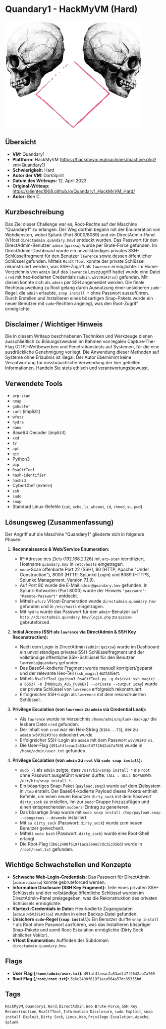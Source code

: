 # Quandary1 - HackMyVM (Hard)

![Quandary1.png](Quandary1.png)

## Übersicht

*   **VM:** Quandary1
*   **Plattform:** HackMyVM (https://hackmyvm.eu/machines/machine.php?vm=Quandary1)
*   **Schwierigkeit:** Hard
*   **Autor der VM:** DarkSpirit
*   **Datum des Writeups:** 12. April 2023
*   **Original-Writeup:** https://alientec1908.github.io/Quandary1_HackMyVM_Hard/
*   **Autor:** Ben C.

## Kurzbeschreibung

Das Ziel dieser Challenge war es, Root-Rechte auf der Maschine "Quandary1" zu erlangen. Der Weg dorthin begann mit der Enumeration von Webdiensten, wobei Splunk (Port 8000/8089) und ein DirectAdmin-Panel (VHost `directadmin.quandary.hmv`) entdeckt wurden. Das Passwort für den DirectAdmin-Benutzer `admin` (`qazxsw`) wurde per Brute-Force gefunden. Im DirectAdmin-Dashboard wurde ein unvollständiges privates SSH-Schlüsselfragment für den Benutzer `lawrence` sowie dessen öffentlicher Schlüssel gefunden. Mittels `RsaCtfTool` konnte der private Schlüssel rekonstruiert werden, was SSH-Zugriff als `lawrence` ermöglichte. Im Home-Verzeichnis von `admin` (auf das `lawrence` Lesezugriff hatte) wurde eine Datei `cred` mit hex-kodierten Credentials (`admin:w5VJ9i#3!os`) gefunden. Mit diesen konnte sich als `admin` per SSH angemeldet werden. Die finale Rechteausweitung zu Root gelang durch Ausnutzung einer unsicheren `sudo`-Regel, die `admin` erlaubte, `snap install *` ohne Passwort auszuführen. Durch Erstellen und Installieren eines bösartigen Snap-Pakets wurde ein neuer Benutzer mit `sudo`-Rechten angelegt, was den Root-Zugriff ermöglichte.

## Disclaimer / Wichtiger Hinweis

Die in diesem Writeup beschriebenen Techniken und Werkzeuge dienen ausschließlich zu Bildungszwecken im Rahmen von legalen Capture-The-Flag (CTF)-Wettbewerben und Penetrationstests auf Systemen, für die eine ausdrückliche Genehmigung vorliegt. Die Anwendung dieser Methoden auf Systeme ohne Erlaubnis ist illegal. Der Autor übernimmt keine Verantwortung für missbräuchliche Verwendung der hier geteilten Informationen. Handeln Sie stets ethisch und verantwortungsbewusst.

## Verwendete Tools

*   `arp-scan`
*   `nmap`
*   `gobuster`
*   `curl` (implizit)
*   `wfuzz`
*   `hydra`
*   `nano`
*   Base64 Decoder (implizit)
*   `xxd`
*   `tr`
*   `apt`
*   `git`
*   Python3
*   `pip`
*   `RsaCtfTool`
*   `hash-identifier`
*   `hashid`
*   CyberChef (extern)
*   `ssh`
*   `sudo`
*   `snap`
*   Standard Linux-Befehle (`cat`, `echo`, `ls`, `whoami`, `id`, `chmod`, `su`, `pwd`)

## Lösungsweg (Zusammenfassung)

Der Angriff auf die Maschine "Quandary1" gliederte sich in folgende Phasen:

1.  **Reconnaissance & Web/Service Enumeration:**
    *   IP-Adresse des Ziels (192.168.2.126) mit `arp-scan` identifiziert. Hostname `quandary.hmv` in `/etc/hosts` eingetragen.
    *   `nmap`-Scan offenbarte Port 22 (SSH), 80 (HTTP, Apache "Under Construction"), 8000 (HTTP, Splunkd Login) und 8089 (HTTPS, Splunkd Management, Version 7.1.9).
    *   Auf Port 80 wurde die E-Mail `admin@quandary.hmv` gefunden. In Splunk-Antworten (Port 8000) wurde der Hinweis `"password": "Remote-Passwort"` entdeckt.
    *   Mittels `wfuzz` VHost-Enumeration wurde `directadmin.quandary.hmv` gefunden und in `/etc/hosts` eingetragen.
    *   Mit `hydra` wurde das Passwort für den `admin`-Benutzer auf `http://directadmin.quandary.hmv/login.php` zu `qazxsw` gebruteforced.

2.  **Initial Access (SSH als `lawrence` via DirectAdmin & SSH Key Reconstruction):**
    *   Nach dem Login in DirectAdmin (`admin:qazxsw`) wurde im Dashboard ein unvollständiges privates SSH-Schlüsselfragment und der vollständige öffentliche SSH-Schlüssel für den Benutzer `lawrence@quandary` gefunden.
    *   Das Base64-kodierte Fragment wurde manuell korrigiert/geparst und der relevante Hex-Teil (`ssh_magic`) extrahiert.
    *   Mittels `RsaCtfTool` (`python3 RsaCtfTool.py -q 0x$(cat ssh_magic) -e 65537 -n [MODULUS_AUS_PUBKEY] --private --output idmy`) wurde der private Schlüssel von `lawrence` erfolgreich rekonstruiert.
    *   Erfolgreicher SSH-Login als `lawrence` mit dem rekonstruierten Schlüssel.

3.  **Privilege Escalation (von `lawrence` zu `admin` via Credential Leak):**
    *   Als `lawrence` wurde im Verzeichnis `/home/admin/splunk-backup/` die lesbare Datei `cred` gefunden.
    *   Der Inhalt von `cred` war ein Hex-String (`6164...73`), der zu `admin:w5VJ9i#3!os` dekodiert wurde.
    *   Erfolgreicher SSH-Login als `admin` mit dem Passwort `w5VJ9i#3!os`.
    *   Die User-Flag (`491af4faeac2a53adf47f2642ab7a769`) wurde in `/home/admin/user.txt` gefunden.

4.  **Privilege Escalation (von `admin` zu `root` via `sudo snap install`):**
    *   `sudo -l` als `admin` zeigte, dass `/usr/bin/snap install *` als `root` ohne Passwort ausgeführt werden durfte: `(ALL : ALL) NOPASSWD: /usr/bin/snap install *`.
    *   Ein bösartiges Snap-Paket (`payload.snap`) wurde auf dem Zielsystem in `/tmp` erstellt. Der Base64-kodierte Payload dieses Pakets enthielt Befehle, um einen neuen Benutzer `dirty_sock` mit dem Passwort `dirty_sock` zu erstellen, ihn zur `sudo`-Gruppe hinzuzufügen und einen entsprechenden `sudoers`-Eintrag zu generieren.
    *   Das bösartige Snap wurde mit `sudo snap install /tmp/payload.snap --dangerous --devmode` installiert.
    *   Mit `su dirty_sock` (Passwort: `dirty_sock`) wurde zum neuen Benutzer gewechselt.
    *   Mittels `sudo bash` (Passwort: `dirty_sock`) wurde eine Root-Shell erlangt.
    *   Die Root-Flag (`3b6c2400f61971aca564a57dc35335bd`) wurde in `/root/root.txt` gefunden.

## Wichtige Schwachstellen und Konzepte

*   **Schwache Web-Login-Credentials:** Das Passwort für DirectAdmin (`admin:qazxsw`) konnte gebruteforced werden.
*   **Information Disclosure (SSH Key Fragment):** Teile eines privaten SSH-Schlüssels und der vollständige öffentliche Schlüssel wurden im DirectAdmin-Panel preisgegeben, was die Rekonstruktion des privaten Schlüssels ermöglichte.
*   **Klartext-Credentials in Datei:** Hex-kodierte Zugangsdaten (`admin:w5VJ9i#3!os`) wurden in einer Backup-Datei gefunden.
*   **Unsichere `sudo`-Regel (`snap install`):** Ein Benutzer durfte `snap install *` als Root ohne Passwort ausführen, was das Installieren bösartiger Snap-Pakete und somit Root-Eskalation ermöglichte (Dirty Sock ähnlicher Vektor).
*   **VHost Enumeration:** Auffinden der Subdomain `directadmin.quandary.hmv`.

## Flags

*   **User Flag (`/home/admin/user.txt`):** `491af4faeac2a53adf47f2642ab7a769`
*   **Root Flag (`/root/root.txt`):** `3b6c2400f61971aca564a57dc35335bd`

## Tags

`HackMyVM`, `Quandary1`, `Hard`, `DirectAdmin`, `Web Brute-Force`, `SSH Key Reconstruction`, `RsaCtfTool`, `Information Disclosure`, `sudo Exploit`, `snap install Exploit`, `Dirty Sock`, `Linux`, `Web`, `Privilege Escalation`, `Apache`, `Splunk`
